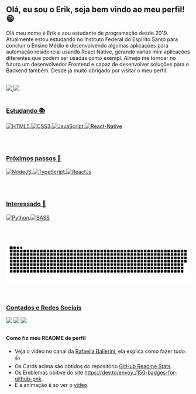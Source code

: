 ## Olá, eu sou o Erik, seja bem vindo ao meu perfil!😁
 Olá meu nome é Erik e sou estudante de programação desde 2019. Atualmente estou estudando no Instituto Federal do Espírito Santo para concluir o Ensino Médio e desenvolvendo algumas aplicações para automação residencial usando React Native, gerando varias mini aplicações diferentes que podem ser usadas como exempl. Almejo me tornoar no futuro um desenvolvedor Frontend e capaz de desenvolver soluções para o Backend também. Desde já muito obrigado por visitar o meu perfil.
 
 <br>
 <div>
  <a href="https://github.com/Erik-Gomes-Siqueira">
  <img height="180em" src="https://github-readme-stats.vercel.app/api?username=Erik-Gomes-Siqueira&show_icons=true&theme=vision-friendly-dark&include_all_commits=true&count_private=true"/>
  <img height="180em" src="https://github-readme-stats.vercel.app/api/top-langs/?username=Erik-Gomes-Siqueira&layout=compact&langs_count=7&theme=vision-friendly-dark"/>
</div>
<br>

 
<div style="display: inline_block">
 <h3>Estudando 📚</h3>
  <img align="center" alt="HTML5" src="https://img.shields.io/badge/HTML5-E34F26?style=for-the-badge&logo=html5&logoColor=white">
  <img align="center" alt="CSS3" src="https://img.shields.io/badge/CSS3-1572B6?style=for-the-badge&logo=css3&logoColor=white">
  <img align="center" alt="JavaScript" src="https://img.shields.io/badge/JavaScript-F7DF1E?style=for-the-badge&logo=javascript&logoColor=black">
  <img align="center" alt="React-Native" src="https://img.shields.io/badge/React_Native-20232A?style=for-the-badge&logo=react&logoColor=61DAFB">
</div>
 
 ##
 <br>
 <div style="display: inline_block">
 <h3>Próximos passos 📍</h3>
  <img align="center" alt="NodeJS" src="https://img.shields.io/badge/Node.js-43853D?style=for-the-badge&logo=node.js&logoColor=white">
  <img align="center" alt="TypeScript" src="https://img.shields.io/badge/TypeScript-007ACC?style=for-the-badge&logo=typescript&logoColor=white">
  <img align="center" alt="ReactJs" src="https://img.shields.io/badge/React-20232A?style=for-the-badge&logo=react&logoColor=61DAFB">
</div>
 
 ##
 <br>
  <div style="display: inline_block">
 <h3>Interessado 👀</h3>
  <img align="center" alt="Python" src="https://img.shields.io/badge/Python-14354C?style=for-the-badge&logo=python&logoColor=white">
  <img align="center" alt="SASS" src="https://img.shields.io/badge/styled--components-DB7093?style=for-the-badge&logo=styled-components&logoColor=white">
</div>
  
 ## 
 
 <br>
 
![Snake animation](https://github.com/Erik-Gomes-Siqueira/Erik-Gomes-Siqueira/blob/output/github-contribution-grid-snake.svg) 
 
 <br>
  <div>
  <h3>Contados e Redes Sociais</h3>
  <a href="https://instagram.com/eriksangomes" target="_blank"><img src="https://img.shields.io/badge/-Instagram-B53033?style=for-the-badge&logo=instagram&logoColor=white" target="_blank"></a>
  <a href = "mailto:erikgomessiqueira@gmail.com?"><img src="https://img.shields.io/badge/Gmail-D14836?style=for-the-badge&logo=gmail&logoColor=white"></a>
  <a href="https://www.linkedin.com/in/erik-gomes-siqueira-893a4b1b9" target="_blank"><img src="https://img.shields.io/badge/-LinkedIn-%230077B5?style=for-the-badge&logo=linkedin&logoColor=white" target="_blank"></a> 
</div>
  
  ##
 
 #### Como fiz meu README de perfil
  - Veja o vídeo no canal da [Rafaella Ballerini](https://www.youtube.com/watch?v=TsaLQAetPLU), ela explica como fazer tudo.👍
  - Os Cards acima são obtidos do repositório [GitHub Readme Stats](https://github.com/anuraghazra/github-readme-stats).
  - Os Emblemas obitive do site <https://dev.to/envoy_/150-badges-for-github-pnk>.
  - E a animação é so ver o [vídeo](https://www.youtube.com/watch?v=TsaLQAetPLU).
